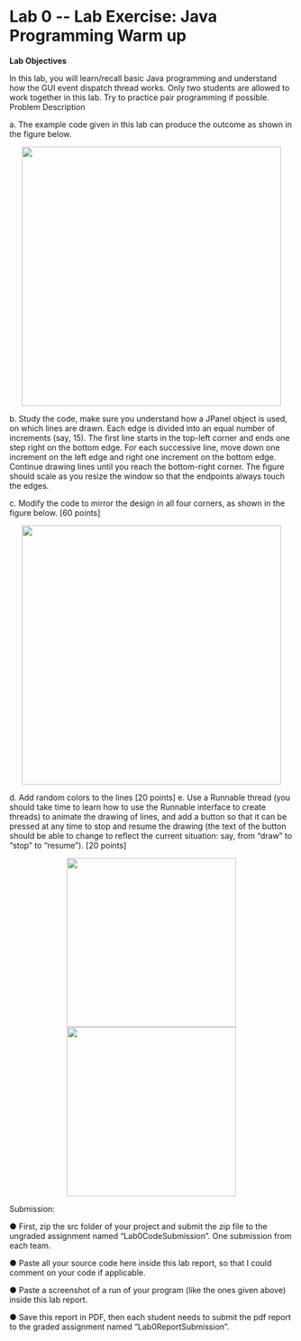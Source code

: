 # Lab 0 -- Lab Exercise: Java Programming Warm up
**Lab Objectives**

In this lab, you will learn/recall basic Java programming and understand how the GUI event dispatch thread works. Only two students are allowed to work together in this lab. Try to practice pair programming if possible.
Problem Description

a.	The example code given in this lab can produce the outcome as shown in the figure below.
 <p align="center">
  <img width="460" height="460" src="https://user-images.githubusercontent.com/96222174/221332992-fd4a69ac-4133-4ef1-9f50-9db72cb007c9.png">
</p>
b.	Study the code, make sure you understand how a JPanel object is used, on which lines are drawn. Each edge is divided into an equal number of increments (say, 15). The first line starts in the top-left corner and ends one step right on the bottom edge. For each successive line, move down one increment on the left edge and right one increment on the bottom edge. Continue drawing lines until you reach the bottom-right corner. The figure should scale as you resize the window so that the endpoints always touch the edges. 


c.	Modify the code to mirror the design in all four corners, as shown in the figure below. [60 points]
<p align="center">
  <img width="460" height="460" src="https://user-images.githubusercontent.com/96222174/221333004-e3ff9e8a-abaf-4caf-8ce0-06eba73e0129.png">
</p> 
d.	Add random colors to the lines [20 points]
e.	Use a Runnable  thread (you should take time to learn how to use the Runnable interface to create threads) to animate the drawing of lines, and add a button so that it can be pressed at any time to stop and resume the drawing (the text of the button should be able to change to reflect the current situation: say, from “draw” to “stop” to “resume”). [20 points]
<p align="center">
  <img width="300" height="300" src="https://user-images.githubusercontent.com/96222174/221333180-6d1f9a91-ae26-4fbc-85a3-5804ce75cf78.png">
  <img width = "300" height ="300" src="https://user-images.githubusercontent.com/96222174/221333202-05ccda84-aa5c-434c-a6c7-87ae67827db1.png">
</p>

Submission: 

●	First, zip the src folder of your project and submit the zip file to the ungraded assignment named “Lab0CodeSubmission”. One submission from each team.

●	Paste all your source code here inside this lab report, so that I could comment on your code if applicable.

●	Paste a screenshot of a run of your program (like the ones given above) inside this lab report.

●	Save this report in PDF, then each student needs to submit the pdf report to the graded assignment named “Lab0ReportSubmission”.
